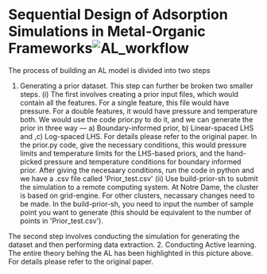 # Sequential Design of Adsorption Simulations in Metal-Organic Frameworks![AL_workflow](https://user-images.githubusercontent.com/36941306/133353572-0bbcdaf5-3d7f-463a-9973-d8b935d89132.png)
The process of building an AL model is divided into two steps
1. Generating a prior dataset. 
This step can further be broken two smaller steps.
(i) The first involves creating a prior input files, which would contain all the features. For a single feature, this file would have pressure.
For a double features, it would have pressure and temperature both.
We would use the code prior.py to do it, and we can generate the prior in three way — a) Boundary-informed prior, b) Linear-spaced LHS and ,c) Log-spaced LHS. For details please refer to the original paper.
In the prior.py code, give the necessary conditions, this would pressure limits and temperature limits for the LHS-based priors, and the hand-picked pressure and temperature conditions for boundary informed prior.
After giving the necesaary conditions, run the code in python and we have a .csv file called 'Prior_test.csv'
(ii) Use build-prior-sh to submit the simulation to a remote computing system. At Notre Dame, the cluster is based on grid-engine. For other clusters, necassary changes need to be made. In the build-prior-sh, you need to input the number of sample point you want to generate (this should be equivalent to the number of points in 'Prior_test.csv'). 

The second step involves conducting the simulation for generating the dataset and then performing data extraction.
2. Conducting Active learning.
The entire theory behing the AL has been highlighted in this picture above. For details please refer to the original paper.
